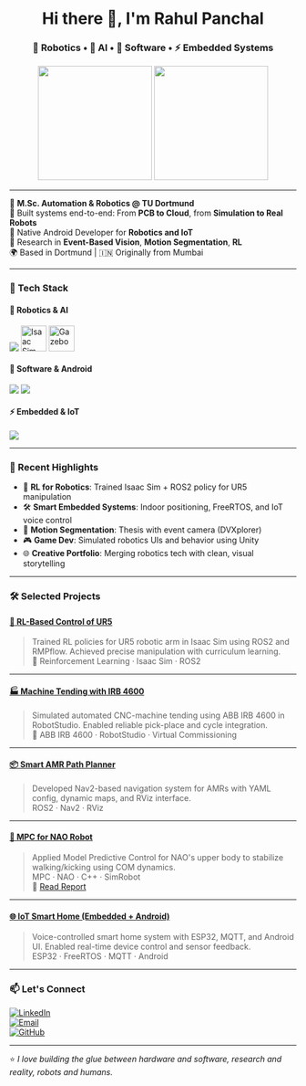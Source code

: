 <h1 align="center">Hi there 👋, I'm Rahul Panchal</h1>
<h3 align="center">🤖 Robotics • 🧠 AI • 📱 Software • ⚡ Embedded Systems</h3>

<p align="center">
  <img src="https://media.giphy.com/media/du3J3cXyzhj75IOgvA/giphy.gif" width="200"/>
  <img src="https://media.giphy.com/media/HscDLzkO8EOTmgkhQP/giphy.gif" width="200"/>
</p>

---

🧠 **M.Sc. Automation & Robotics @ TU Dortmund**  
🔧 Built systems end-to-end: From **PCB to Cloud**, from **Simulation to Real Robots**  
📱 Native Android Developer for **Robotics and IoT**  
🧪 Research in **Event-Based Vision**, **Motion Segmentation**, **RL**  
🌍 Based in Dortmund | 🇮🇳 Originally from Mumbai  

---

### 🔧 Tech Stack

#### 🤖 Robotics & AI
<p>
  <img src="https://skillicons.dev/icons?i=ros,pytorch,tensorflow,opencv,blender,matlab" />
  <img src="https://catalog.ngc.nvidia.com/_next/image?url=https%3A%2F%2Fwww.nvidia.com%2Fcontent%2Fdam%2Fen-zz%2FSolutions%2Fgtcf20%2Fomniverse%2Frefresh-open-beta%2Fnvidia-omniverse-isaac-sim-icon-128.png&w=828&q=90" height="45" alt="Isaac Sim" />
  <img src="https://upload.wikimedia.org/wikipedia/commons/5/5e/Gazebo_logo_without_text.svg" height="45" alt="Gazebo" />
</p>

#### 📱 Software & Android
<p>
  <img src="https://skillicons.dev/icons?i=androidstudio,java,kotlin,firebase,gradle,gitlab" />
  <img src="https://skillicons.dev/icons?i=python,cpp,cs,docker,aws,sqlite,unity" />
</p>

#### ⚡ Embedded & IoT
<p>
  <img src="https://skillicons.dev/icons?i=raspberrypi,arduino,azure,linux" />
</p>

---

### 🚀 Recent Highlights

- 🤖 **RL for Robotics**: Trained Isaac Sim + ROS2 policy for UR5 manipulation  
- 🛠 **Smart Embedded Systems**: Indoor positioning, FreeRTOS, and IoT voice control  
- 🧠 **Motion Segmentation**: Thesis with event camera (DVXplorer)  
- 🎮 **Game Dev**: Simulated robotics UIs and behavior using Unity  
- 🌐 **Creative Portfolio**: Merging robotics tech with clean, visual storytelling

---

### 🛠 Selected Projects

#### [🤖 RL-Based Control of UR5](https://github.com/rahulpanchall7/UR5-BarAlign-RL-Isaac-sim)
> Trained RL policies for UR5 robotic arm in Isaac Sim using ROS2 and RMPflow. Achieved precise manipulation with curriculum learning.  
> 🧠 Reinforcement Learning · Isaac Sim · ROS2

---

#### [🏭 Machine Tending with IRB 4600](https://github.com/rahulpanchall7/Machine-Tending-Simulation-with-ABB-IRB-4600)
> Simulated automated CNC-machine tending using ABB IRB 4600 in RobotStudio. Enabled reliable pick-place and cycle integration.  
> 🤖 ABB IRB 4600 · RobotStudio · Virtual Commissioning

---

#### [📦 Smart AMR Path Planner](https://github.com/rahulpanchall7/AMR_Order_Pickup)
> Developed Nav2-based navigation system for AMRs with YAML config, dynamic maps, and RViz interface.  
> ROS2 · Nav2 · RViz

---

#### [🦿 MPC for NAO Robot](https://github.com/rahulpanchall7/Upper-Body-control-for-NAO)
> Applied Model Predictive Control for NAO's upper body to stabilize walking/kicking using COM dynamics.  
> MPC · NAO · C++ · SimRobot  
> 📄 [Read Report](assets/pdf/nao_report.pdf)

---

#### [🌐 IoT Smart Home (Embedded + Android)](https://github.com/rahulpanchall7/Smart-Home-Automation-System-with-Voice-Control)
> Voice-controlled smart home system with ESP32, MQTT, and Android UI. Enabled real-time device control and sensor feedback.  
> ESP32 · FreeRTOS · MQTT · Android

---

### 📫 Let's Connect

[![LinkedIn](https://img.shields.io/badge/LinkedIn-0A66C2?style=for-the-badge&logo=linkedin)](https://www.linkedin.com/in/rahulpanchal7/)  
[![Email](https://img.shields.io/badge/Email-EA4335?style=for-the-badge&logo=gmail)](mailto:rahulpanchal7.de@gmail.com)  
[![GitHub](https://img.shields.io/badge/GitHub-181717?style=for-the-badge&logo=github)](https://github.com/rahulpanchall7)

---

⭐ *I love building the glue between hardware and software, research and reality, robots and humans.*
